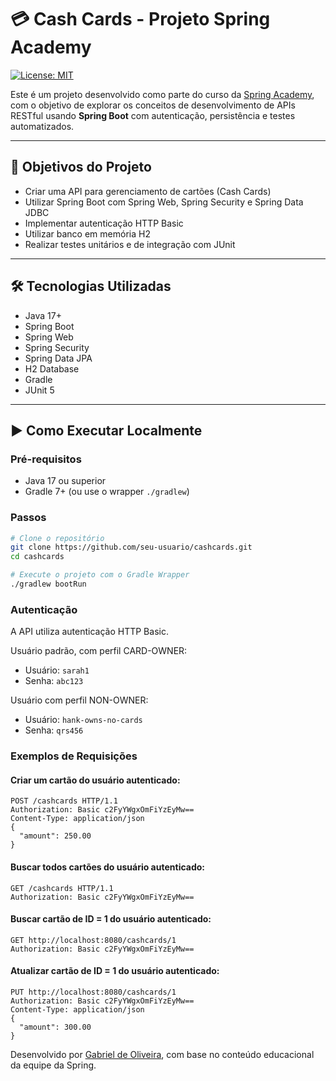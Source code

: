 # 💳 Cash Cards - Projeto Spring Academy

[![License: MIT](https://img.shields.io/badge/License-MIT-green.svg)](https://opensource.org/licenses/MIT)

Este é um projeto desenvolvido como parte do curso da [Spring Academy](https://spring.academy), com o objetivo de explorar os conceitos de desenvolvimento de APIs RESTful usando **Spring Boot** com autenticação, persistência e testes automatizados.

---

## 📌 Objetivos do Projeto

- Criar uma API para gerenciamento de cartões (Cash Cards)
- Utilizar Spring Boot com Spring Web, Spring Security e Spring Data JDBC
- Implementar autenticação HTTP Basic
- Utilizar banco em memória H2
- Realizar testes unitários e de integração com JUnit

---

## 🛠️ Tecnologias Utilizadas

- Java 17+
- Spring Boot
- Spring Web
- Spring Security
- Spring Data JPA
- H2 Database
- Gradle
- JUnit 5

---

## ▶️ Como Executar Localmente

### Pré-requisitos

- Java 17 ou superior
- Gradle 7+ (ou use o wrapper `./gradlew`)

### Passos

```bash
# Clone o repositório
git clone https://github.com/seu-usuario/cashcards.git
cd cashcards

# Execute o projeto com o Gradle Wrapper
./gradlew bootRun
```


### Autenticação
A API utiliza autenticação HTTP Basic.

Usuário padrão, com perfil CARD-OWNER:

- Usuário: ```sarah1```
- Senha: ```abc123```

Usuário com perfil NON-OWNER:
- Usuário: ```hank-owns-no-cards```
- Senha: ```qrs456```

### Exemplos de Requisições
#### Criar um cartão do usuário autenticado:
```http
POST /cashcards HTTP/1.1
Authorization: Basic c2FyYWgxOmFiYzEyMw==
Content-Type: application/json
{
  "amount": 250.00
}
```
#### Buscar todos cartões do usuário autenticado:
```http
GET /cashcards HTTP/1.1
Authorization: Basic c2FyYWgxOmFiYzEyMw==
```
#### Buscar cartão de ID = 1 do usuário autenticado:
```http
GET http://localhost:8080/cashcards/1
Authorization: Basic c2FyYWgxOmFiYzEyMw==
```
#### Atualizar cartão de ID = 1 do usuário autenticado:
```http
PUT http://localhost:8080/cashcards/1
Authorization: Basic c2FyYWgxOmFiYzEyMw==
Content-Type: application/json
{
  "amount": 300.00
}
```
Desenvolvido por [Gabriel de Oliveira](https://github.com/gabriel-olv), com base no conteúdo educacional da equipe da Spring.
